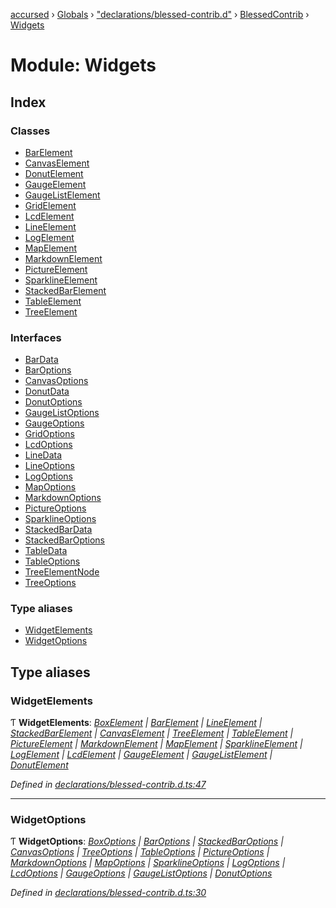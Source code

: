 [accursed](../README.md) › [Globals](../globals.md) › ["declarations/blessed-contrib.d"](_declarations_blessed_contrib_d_.md) › [BlessedContrib](_declarations_blessed_contrib_d_.blessedcontrib.md) › [Widgets](_declarations_blessed_contrib_d_.blessedcontrib.widgets.md)

# Module: Widgets

## Index

### Classes

* [BarElement](../classes/_declarations_blessed_contrib_d_.blessedcontrib.widgets.barelement.md)
* [CanvasElement](../classes/_declarations_blessed_contrib_d_.blessedcontrib.widgets.canvaselement.md)
* [DonutElement](../classes/_declarations_blessed_contrib_d_.blessedcontrib.widgets.donutelement.md)
* [GaugeElement](../classes/_declarations_blessed_contrib_d_.blessedcontrib.widgets.gaugeelement.md)
* [GaugeListElement](../classes/_declarations_blessed_contrib_d_.blessedcontrib.widgets.gaugelistelement.md)
* [GridElement](../classes/_declarations_blessed_contrib_d_.blessedcontrib.widgets.gridelement.md)
* [LcdElement](../classes/_declarations_blessed_contrib_d_.blessedcontrib.widgets.lcdelement.md)
* [LineElement](../classes/_declarations_blessed_contrib_d_.blessedcontrib.widgets.lineelement.md)
* [LogElement](../classes/_declarations_blessed_contrib_d_.blessedcontrib.widgets.logelement.md)
* [MapElement](../classes/_declarations_blessed_contrib_d_.blessedcontrib.widgets.mapelement.md)
* [MarkdownElement](../classes/_declarations_blessed_contrib_d_.blessedcontrib.widgets.markdownelement.md)
* [PictureElement](../classes/_declarations_blessed_contrib_d_.blessedcontrib.widgets.pictureelement.md)
* [SparklineElement](../classes/_declarations_blessed_contrib_d_.blessedcontrib.widgets.sparklineelement.md)
* [StackedBarElement](../classes/_declarations_blessed_contrib_d_.blessedcontrib.widgets.stackedbarelement.md)
* [TableElement](../classes/_declarations_blessed_contrib_d_.blessedcontrib.widgets.tableelement.md)
* [TreeElement](../classes/_declarations_blessed_contrib_d_.blessedcontrib.widgets.treeelement.md)

### Interfaces

* [BarData](../interfaces/_declarations_blessed_contrib_d_.blessedcontrib.widgets.bardata.md)
* [BarOptions](../interfaces/_declarations_blessed_contrib_d_.blessedcontrib.widgets.baroptions.md)
* [CanvasOptions](../interfaces/_declarations_blessed_contrib_d_.blessedcontrib.widgets.canvasoptions.md)
* [DonutData](../interfaces/_declarations_blessed_contrib_d_.blessedcontrib.widgets.donutdata.md)
* [DonutOptions](../interfaces/_declarations_blessed_contrib_d_.blessedcontrib.widgets.donutoptions.md)
* [GaugeListOptions](../interfaces/_declarations_blessed_contrib_d_.blessedcontrib.widgets.gaugelistoptions.md)
* [GaugeOptions](../interfaces/_declarations_blessed_contrib_d_.blessedcontrib.widgets.gaugeoptions.md)
* [GridOptions](../interfaces/_declarations_blessed_contrib_d_.blessedcontrib.widgets.gridoptions.md)
* [LcdOptions](../interfaces/_declarations_blessed_contrib_d_.blessedcontrib.widgets.lcdoptions.md)
* [LineData](../interfaces/_declarations_blessed_contrib_d_.blessedcontrib.widgets.linedata.md)
* [LineOptions](../interfaces/_declarations_blessed_contrib_d_.blessedcontrib.widgets.lineoptions.md)
* [LogOptions](../interfaces/_declarations_blessed_contrib_d_.blessedcontrib.widgets.logoptions.md)
* [MapOptions](../interfaces/_declarations_blessed_contrib_d_.blessedcontrib.widgets.mapoptions.md)
* [MarkdownOptions](../interfaces/_declarations_blessed_contrib_d_.blessedcontrib.widgets.markdownoptions.md)
* [PictureOptions](../interfaces/_declarations_blessed_contrib_d_.blessedcontrib.widgets.pictureoptions.md)
* [SparklineOptions](../interfaces/_declarations_blessed_contrib_d_.blessedcontrib.widgets.sparklineoptions.md)
* [StackedBarData](../interfaces/_declarations_blessed_contrib_d_.blessedcontrib.widgets.stackedbardata.md)
* [StackedBarOptions](../interfaces/_declarations_blessed_contrib_d_.blessedcontrib.widgets.stackedbaroptions.md)
* [TableData](../interfaces/_declarations_blessed_contrib_d_.blessedcontrib.widgets.tabledata.md)
* [TableOptions](../interfaces/_declarations_blessed_contrib_d_.blessedcontrib.widgets.tableoptions.md)
* [TreeElementNode](../interfaces/_declarations_blessed_contrib_d_.blessedcontrib.widgets.treeelementnode.md)
* [TreeOptions](../interfaces/_declarations_blessed_contrib_d_.blessedcontrib.widgets.treeoptions.md)

### Type aliases

* [WidgetElements](_declarations_blessed_contrib_d_.blessedcontrib.widgets.md#widgetelements)
* [WidgetOptions](_declarations_blessed_contrib_d_.blessedcontrib.widgets.md#widgetoptions)

## Type aliases

###  WidgetElements

Ƭ **WidgetElements**: *[BoxElement](../classes/_declarations_blessed_d_.widgets.boxelement.md) | [BarElement](../classes/_declarations_blessed_contrib_d_.blessedcontrib.widgets.barelement.md) | [LineElement](../classes/_declarations_blessed_contrib_d_.blessedcontrib.widgets.lineelement.md) | [StackedBarElement](../classes/_declarations_blessed_contrib_d_.blessedcontrib.widgets.stackedbarelement.md) | [CanvasElement](../classes/_declarations_blessed_contrib_d_.blessedcontrib.widgets.canvaselement.md) | [TreeElement](../classes/_declarations_blessed_contrib_d_.blessedcontrib.widgets.treeelement.md) | [TableElement](../classes/_declarations_blessed_contrib_d_.blessedcontrib.widgets.tableelement.md) | [PictureElement](../classes/_declarations_blessed_contrib_d_.blessedcontrib.widgets.pictureelement.md) | [MarkdownElement](../classes/_declarations_blessed_contrib_d_.blessedcontrib.widgets.markdownelement.md) | [MapElement](../classes/_declarations_blessed_contrib_d_.blessedcontrib.widgets.mapelement.md) | [SparklineElement](../classes/_declarations_blessed_contrib_d_.blessedcontrib.widgets.sparklineelement.md) | [LogElement](../classes/_declarations_blessed_contrib_d_.blessedcontrib.widgets.logelement.md) | [LcdElement](../classes/_declarations_blessed_contrib_d_.blessedcontrib.widgets.lcdelement.md) | [GaugeElement](../classes/_declarations_blessed_contrib_d_.blessedcontrib.widgets.gaugeelement.md) | [GaugeListElement](../classes/_declarations_blessed_contrib_d_.blessedcontrib.widgets.gaugelistelement.md) | [DonutElement](../classes/_declarations_blessed_contrib_d_.blessedcontrib.widgets.donutelement.md)*

*Defined in [declarations/blessed-contrib.d.ts:47](https://github.com/cancerberoSgx/accursed/blob/468bf3c/src/declarations/blessed-contrib.d.ts#L47)*

___

###  WidgetOptions

Ƭ **WidgetOptions**: *[BoxOptions](../interfaces/_declarations_blessed_d_.widgets.boxoptions.md) | [BarOptions](../interfaces/_declarations_blessed_contrib_d_.blessedcontrib.widgets.baroptions.md) | [StackedBarOptions](../interfaces/_declarations_blessed_contrib_d_.blessedcontrib.widgets.stackedbaroptions.md) | [CanvasOptions](../interfaces/_declarations_blessed_contrib_d_.blessedcontrib.widgets.canvasoptions.md) | [TreeOptions](../interfaces/_declarations_blessed_contrib_d_.blessedcontrib.widgets.treeoptions.md) | [TableOptions](../interfaces/_declarations_blessed_contrib_d_.blessedcontrib.widgets.tableoptions.md) | [PictureOptions](../interfaces/_declarations_blessed_contrib_d_.blessedcontrib.widgets.pictureoptions.md) | [MarkdownOptions](../interfaces/_declarations_blessed_contrib_d_.blessedcontrib.widgets.markdownoptions.md) | [MapOptions](../interfaces/_declarations_blessed_contrib_d_.blessedcontrib.widgets.mapoptions.md) | [SparklineOptions](../interfaces/_declarations_blessed_contrib_d_.blessedcontrib.widgets.sparklineoptions.md) | [LogOptions](../interfaces/_declarations_blessed_contrib_d_.blessedcontrib.widgets.logoptions.md) | [LcdOptions](../interfaces/_declarations_blessed_contrib_d_.blessedcontrib.widgets.lcdoptions.md) | [GaugeOptions](../interfaces/_declarations_blessed_contrib_d_.blessedcontrib.widgets.gaugeoptions.md) | [GaugeListOptions](../interfaces/_declarations_blessed_contrib_d_.blessedcontrib.widgets.gaugelistoptions.md) | [DonutOptions](../interfaces/_declarations_blessed_contrib_d_.blessedcontrib.widgets.donutoptions.md)*

*Defined in [declarations/blessed-contrib.d.ts:30](https://github.com/cancerberoSgx/accursed/blob/468bf3c/src/declarations/blessed-contrib.d.ts#L30)*
